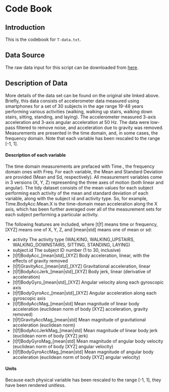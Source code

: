 Code Book
=========

Introduction
------------
This is the codebook for `T-data.txt`. 

Data Source
-----------
The raw data input for this script can be
downloaded from [here](https://d396qusza40orc.cloudfront.net/getdata%2Fprojectfiles%2FUCI%20HAR%20Dataset.zip).

Description of Data
-------------------
More details of the data set can be found on the original site
linked above.  Briefly, this data consists of accelerometer
data measured using smartphones for a set of 30 subjects in the
age range 19-48 years performing various activities
(walking, walking up stairs, walking down stairs, sitting, standing,
and laying).  The accelerometer measured 3-axis acceleration
and 3-axis angular acceleration at 50 Hz.  The data were low-pass
filtered to remove noise, and acceleration due to gravity was
removed.  Measurements are presented in the time domain,
and, in some cases, the frequency domain.  Note that each variable has been
rescaled to the range [-1, 1].

#### Description of each variable
The time domain measurements are prefaced with Time., the frequency
domain ones with Freq.  For each variable, the Mean and Standard
Deviation are provided (Mean and Sd, respectively).  All measurement
variables come in 3 versions (X, Y, Z) representing the three axes of
motion (both linear and angular).  The tidy dataset consists of the
mean values for each subject performing each activity of the mean and
standard deviation of each variable, along with the subject id and
activity type.  So, for example, Time.BodyAcc.Mean.X is the
time-domain mean acceleration along the X axis, which has been further
averaged over all of the measurement sets for each subject performing
a particular activity.

The following features are included, where [t|f] means
time or frequency, [XYZ] means one of X, Y, Z, and [mean|std] means
one of mean or sd:

* activity		The activity type (WALKING, WALKING\_UPSTAIRS,
  			WALKING\_DOWNSTAIRS, SITTING, STANDING, LAYING)
* subject.id        The subject ID number (1 to 30, inclusive)
* [t|f]BodyAcc_[mean|std]_[XYZ]  Body acceleration, linear,
    with the effects of gravity removed
* [t|f]GravityAcc_[mean|std]_[XYZ]  Gravitational acceleration, 
    linear
* [t|f]BodyAccJerk_[mean|std]_[XYZ]  Body jerk, linear
    (derivative of acceleration)
* [t|f]BodyGyro_[mean|std]_[XYZ] Angular velocity along
     each gyroscopic axis
* [t|f]BodyGyroAcc_[mean|std]_[XYZ] Angular acceleration along
     each gyroscopic axis
* [t|f]BodyAccMag_[mean|std] Mean magnitude of linear body
   acceleration (euclidean norm of body [XYZ] acceleration, gravity 
   removed)
* [t|f]GravityAccMag_[mean|std] Mean magnitude of gravitational 
    acceleration (euclidean norm)
* [t|f]BodyAccJerkMag_[mean|std] Mean magnitude of linear body
   jerk (euclidean norm of body [XYZ] jerk)
* [t|f]BodyGyroMag_[mean|std] Mean magnitude of angular body
   velocity (euclidean norm of body [XYZ] angular velocity)
* [t|f]BodyGyroAccMag_[mean|std] Mean magnitude of angular body
   acceleration (euclidean norm of body [XYZ] angular velocity)

#### Units
Because each physical variable has been rescaled to the range [-1, 1],
they have been rendered unitless.
